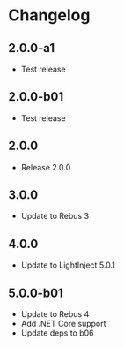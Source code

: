 # Changelog

## 2.0.0-a1

* Test release

## 2.0.0-b01

* Test release

## 2.0.0

* Release 2.0.0

## 3.0.0

* Update to Rebus 3

## 4.0.0

* Update to LightInject 5.0.1

## 5.0.0-b01

* Update to Rebus 4
* Add .NET Core support
* Update deps to b06